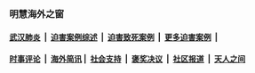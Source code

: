 
### 明慧海外之窗

####  [武汉肺炎](indexes/365.md?t=05172201) &nbsp;|&nbsp;  [迫害案例综述](indexes/328.md?t=05172201) &nbsp;|&nbsp; [迫害致死案例](indexes/277.md?t=05172201)  &nbsp;|&nbsp; [更多迫害案例](indexes/81.md?t=05172201)  &nbsp;|&nbsp; 
####  [时事评论](indexes/19.md?t=05172201) &nbsp;|&nbsp; [海外简讯](indexes/245.md?t=05172201)&nbsp;|&nbsp;  [社会支持](indexes/140.md?t=05172201) &nbsp;|&nbsp; [褒奖决议](indexes/282.md?t=05172201) &nbsp;|&nbsp; [社区报道](indexes/91.md?t=05172201)  &nbsp;|&nbsp; [天人之间](indexes/78.md?t=05172201) 

